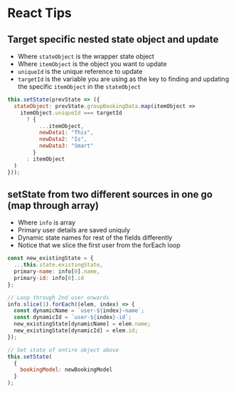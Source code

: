 # React Tips

## Target specific nested state object and update

- Where `stateObject` is the wrapper state object
- Where `itemObject` is the object you want to update
- `uniqueId` is the unique reference to update
- `targetId` is the variable you are using as the key to finding and updating the specific `itemObject` in the `stateObject`

```js
this.setState(prevState => ({
  stateObject: prevState.groupBookingData.map(itemObject =>
    itemObject.uniqueId === targetId
      ? {
          ...itemObject,
          newData1: "This",
          newData2: "Is",
          newData3: "Smart"
        }
      : itemObject
  )
}));
```

## setState from two different sources in one go (map through array)

- Where `info` is array
- Primary user details are saved uniquly
- Dynamic state names for rest of the fields differently
- Notice that we slice the first user from the forEach loop

```js
const new_existingState = {
  ...this.state.existingState,
  primary-name: info[0].name,
  primary-id: info[0].id
};

// Loop through 2nd user onwards
info.slice(1).forEach((elem, index) => {
  const dynamicName = `user-${index}-name`;
  const dynamicId = `user-${index}-id`;
  new_existingState[dynamicName] = elem.name;
  new_existingState[dynamicId] = elem.id;
});

// Set state of entire object above
this.setState(
  {
    bookingModel: newBookingModel
  }
);
```
